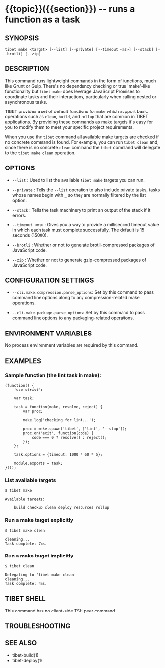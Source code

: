 {{topic}}({{section}}) -- runs a function as a task
=============================================

## SYNOPSIS

`tibet make <target> [--list] [--private] [--timeout <ms>] [--stack]
    [--brotli] [--zip]`

## DESCRIPTION

This command runs lightweight commands in the form of functions, much like Grunt
or Gulp. There's no dependency checking or true 'make'-like functionality but
`tibet make` does leverage JavaScript Promises to coordinate tasks and their
interactions, particularly when calling nested or asynchronous tasks.

TIBET provides a set of default functions for `make` which support basic
operations such as `clean`, `build`, and `rollup` that are common in TIBET
applications. By providing these commands as make targets it's easy for you to
modify them to meet your specific project requirements.

When you use the `tibet` command all available make targets are checked if no
concrete command is found. For example, you can run `tibet clean` and, since
there is no concrete `clean` command the `tibet` command will delegate to the
`tibet make clean` operation.

## OPTIONS

  * `--list` :
    Used to list the available `tibet make` targets you can run.

  * `--private` :
    Tells the `--list` operation to also include private tasks, tasks whose
names begin with `_` so they are normally filtered by the list option.

  * `--stack` :
    Tells the task machinery to print an output of the stack if it errors.

  * `--timeout <ms>` :
    Gives you a way to provide a millisecond timeout value in which each task
must complete successfully. The default is 15 seconds (15000).

  * `--brotli` :
    Whether or not to generate brotli-compressed packages of JavaScript code.

  * `--zip` :
    Whether or not to generate gzip-compressed packages of JavaScript code.

## CONFIGURATION SETTINGS

  * `--cli.make.compression.parse_options`:
    Set by this command to pass command line options along to any
compression-related make operations.

  * `--cli.make.package.parse_options`:
    Set by this command to pass command line options to any packaging-related
operations.

## ENVIRONMENT VARIABLES

No process environment variables are required by this command.

## EXAMPLES

### Sample function (the lint task in make):

    (function() {
        'use strict';

        var task;

        task = function(make, resolve, reject) {
            var proc;

            make.log('checking for lint...');

            proc = make.spawn('tibet', ['lint', '--stop']);
            proc.on('exit', function(code) {
                code === 0 ? resolve() : reject();
            });
        };

        task.options = {timeout: 1000 * 60 * 5};

        module.exports = task;
    }());

### List available targets

    $ tibet make

    Available targets:

        build checkup clean deploy resources rollup

### Run a make target explicitly

    $ tibet make clean

    cleaning...
    Task complete: 7ms.

### Run a make target implicitly

    $ tibet clean

    Delegating to 'tibet make clean'
    cleaning...
    Task complete: 4ms.

## TIBET SHELL

This command has no client-side TSH peer command.

## TROUBLESHOOTING


## SEE ALSO

  * tibet-build(1)
  * tibet-deploy(1)

